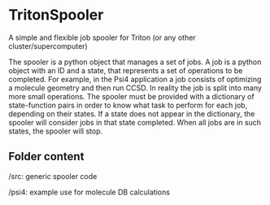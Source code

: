 # TritonSpooler
A simple and flexible job spooler for Triton (or any other cluster/supercomputer)


The spooler is a python object that manages a set of jobs.
A job is a python object with an ID and a state, that represents a set of operations to be completed. For example, in the Psi4 application a job consists of optimizing a molecule geometry and then run CCSD. In reality the job is split into many more small operations.
The spooler must be provided with a dictionary of state-function pairs in order to know what task to perform for each job, depending on their states. If a state does not appear in the dictionary, the spooler will consider jobs in that state completed.
When all jobs are in such states, the spooler will stop.


## Folder content

/src: generic spooler code

/psi4: example use for molecule DB calculations
